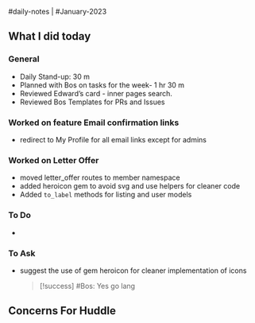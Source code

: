 #daily-notes | #January-2023

## What I did today


### General

- Daily Stand-up: 30 m
- Planned with Bos on tasks for the week- 1 hr 30 m
- Reviewed Edward’s card - inner pages search.
- Reviewed Bos Templates for PRs and Issues

### Worked on feature Email confirmation links

- redirect to My Profile for all email links except for admins

### Worked on Letter Offer

- moved letter_offer routes to member namespace
- added heroicon gem to avoid svg and use helpers for cleaner code
- Added `to_label` methods for listing and user models

### To Do
- 

### To Ask
- suggest the use of gem heroicon for cleaner implementation of icons
  > [!success] #Bos: Yes go lang

## Concerns For Huddle

